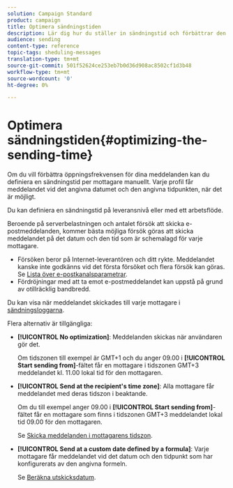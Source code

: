 ```yaml
---
solution: Campaign Standard
product: campaign
title: Optimera sändningstiden
description: Lär dig hur du ställer in sändningstid och förbättrar den öppna frekvensen för meddelanden.
audience: sending
content-type: reference
topic-tags: sheduling-messages
translation-type: tm+mt
source-git-commit: 501f52624ce253eb7b0d36d908ac8502cf1d3b48
workflow-type: tm+mt
source-wordcount: '0'
ht-degree: 0%

---
```



# Optimera sändningstiden{#optimizing-the-sending-time}

Om du vill förbättra öppningsfrekvensen för dina meddelanden kan du definiera en sändningstid per mottagare manuellt. Varje profil får meddelandet vid det angivna datumet och den angivna tidpunkten, när det är möjligt.

Du kan definiera en sändningstid på leveransnivå eller med ett arbetsflöde.

Beroende på serverbelastningen och antalet försök att skicka e-postmeddelanden, kommer bästa möjliga försök göras att skicka meddelandet på det datum och den tid som är schemalagd för varje mottagare.

* Försöken beror på Internet-leverantören och ditt rykte. Meddelandet kanske inte godkänns vid det första försöket och flera försök kan göras. Se [Lista över e-postkanalsparametrar](../../administration/using/configuring-email-channel.md).
* Fördröjningar med att ta emot e-postmeddelandet kan uppstå på grund av otillräcklig bandbredd.

Du kan visa när meddelandet skickades till varje mottagare i [sändningsloggarna](../../sending/using/monitoring-a-delivery.md#sending-logs).

Flera alternativ är tillgängliga:

* **[!UICONTROL No optimization]**: Meddelanden skickas när användaren gör det.

   Om tidszonen till exempel är GMT+1 och du anger 09.00 i **[!UICONTROL Start sending from]**-fältet får en mottagare i tidszonen GMT+3 meddelandet kl. 11.00 lokal tid för den mottagaren.

* **[!UICONTROL Send at the recipient's time zone]**: Alla mottagare får meddelandet med deras tidszon i beaktande.

   Om du till exempel anger 09.00 i **[!UICONTROL Start sending from]**-fältet får en mottagare som finns i tidszonen GMT+3 meddelandet lokal tid 09.00 för den mottagaren.

   Se [Skicka meddelanden i mottagarens tidszon](../../sending/using/sending-messages-at-the-recipient-s-time-zone.md).

* **[!UICONTROL Send at a custom date defined by a formula]**: Varje mottagare får meddelandet vid det datum och den tidpunkt som har konfigurerats av den angivna formeln.

   Se [Beräkna utskicksdatum](../../sending/using/computing-the-sending-date.md).

